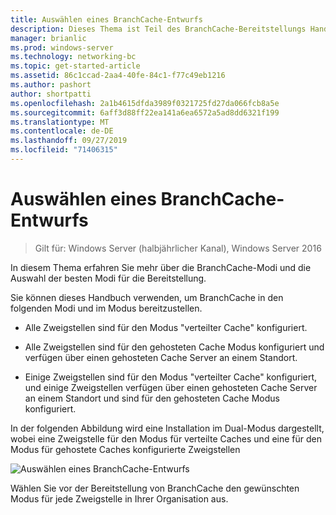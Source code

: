 ```yaml
---
title: Auswählen eines BranchCache-Entwurfs
description: Dieses Thema ist Teil des BranchCache-Bereitstellungs Handbuchs für Windows Server 2016, das zeigt, wie BranchCache im Modus für verteilte und gehostete Caches bereitgestellt wird, um die WAN-Bandbreitenauslastung in Zweigniederlassungen zu optimieren.
manager: brianlic
ms.prod: windows-server
ms.technology: networking-bc
ms.topic: get-started-article
ms.assetid: 86c1ccad-2aa4-40fe-84c1-f77c49eb1216
ms.author: pashort
author: shortpatti
ms.openlocfilehash: 2a1b4615dfda3989f0321725fd27da066fcb8a5e
ms.sourcegitcommit: 6aff3d88ff22ea141a6ea6572a5ad8dd6321f199
ms.translationtype: MT
ms.contentlocale: de-DE
ms.lasthandoff: 09/27/2019
ms.locfileid: "71406315"
---
```

# <a name="choosing-a-branchcache-design"></a>Auswählen eines BranchCache-Entwurfs

>Gilt für: Windows Server (halbjährlicher Kanal), Windows Server 2016

In diesem Thema erfahren Sie mehr über die BranchCache-Modi und die Auswahl der besten Modi für die Bereitstellung.  
  
Sie können dieses Handbuch verwenden, um BranchCache in den folgenden Modi und im Modus bereitzustellen.  
  
-   Alle Zweigstellen sind für den Modus "verteilter Cache" konfiguriert.  
  
-   Alle Zweigstellen sind für den gehosteten Cache Modus konfiguriert und verfügen über einen gehosteten Cache Server an einem Standort.  
  
-   Einige Zweigstellen sind für den Modus "verteilter Cache" konfiguriert, und einige Zweigstellen verfügen über einen gehosteten Cache Server an einem Standort und sind für den gehosteten Cache Modus konfiguriert.  
  
In der folgenden Abbildung wird eine Installation im Dual-Modus dargestellt, wobei eine Zweigstelle für den Modus für verteilte Caches und eine für den Modus für gehostete Caches konfigurierte Zweigstellen  
  
![Auswählen eines BranchCache-Entwurfs](../../media/Choosing-a-BranchCache-Design/bc_new_modes.jpg)  
  
Wählen Sie vor der Bereitstellung von BranchCache den gewünschten Modus für jede Zweigstelle in Ihrer Organisation aus.  
  


